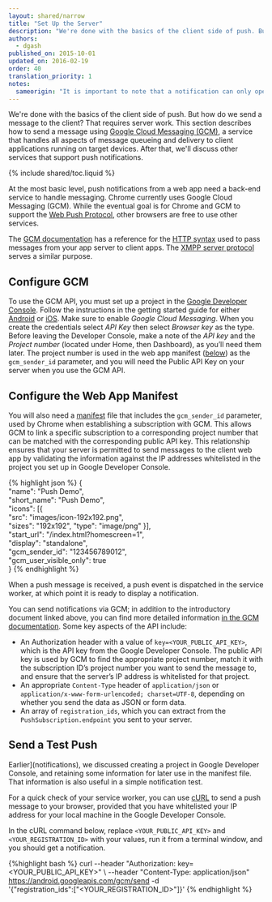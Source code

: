 ```yaml
---
layout: shared/narrow
title: "Set Up the Server"
description: "We're done with the basics of the client side of push. But how do we send a message to the client? That requires server work. This section describes how to send a message using Google Cloud Messaging (GCM), a service that handles all aspects of message queueing and delivery to client applications running on target devices. After that, we'll discuss other services that support push notifications."
authors:
  - dgash
published_on: 2015-10-01
updated_on: 2016-02-19
order: 40
translation_priority: 1
notes:
  sameorigin: "It is important to note that a notification can only open URLs from the same origin as the notification. The simplest way to overcome this issue is to have a page on your domain that performs a redirect."
---
```


<p class="intro">
  We're done with the basics of the client side of push. But how do we send a message to the client? That requires server work. This section describes how to send a message using <a href="https://developer.android.com/google/gcm/index.html">Google 
  Cloud Messaging (GCM)</a>, a service that handles all aspects of message 
  queueing and delivery to client applications running on target devices. After that, we'll discuss other services that support push notifications.
</p>

{% include shared/toc.liquid %}

At the most basic level, push notifications from a web app need a back-end 
service to handle messaging. Chrome currently uses Google Cloud Messaging 
(GCM). While the eventual goal is for Chrome and GCM to support the 
[Web Push Protocol](https://datatracker.ietf.org/doc/draft-thomson-webpush-protocol/), 
other browsers are free to use other services.

The [GCM documentation](https://developer.android.com/google/gcm/index.html) 
has a reference for the [HTTP syntax](https://developers.google.com/cloud-messaging/http-server-ref)
used to pass messages from your app server to client apps. The 
[XMPP server protocol](https://developers.google.com/cloud-messaging/xmpp-server-ref)
serves a similar purpose.

## Configure GCM

To use the GCM API, you must set up a project in the 
[Google Developer Console](https://console.developers.google.com/). Follow the 
instructions in the getting started guide for either 
[Android](https://developers.google.com/cloud-messaging/android/start) or 
[iOS](https://developers.google.com/cloud-messaging/ios/start). Make sure to 
enable *Google Cloud Messaging*. When you create the credentials select *API Key* then select *Browser key* as the type. Before leaving the Developer Console, make a note of the 
*API key* and the *Project number* (located under Home, then Dashboard), as you’ll need them later. The project 
number is used in the web app manifest ([below](#the-web-app-manifest)) as the `gcm_sender_id` 
parameter, and you will need the Public API Key on your server when you use 
the GCM API.

## Configure the Web App Manifest

You will also need a [manifest](/web/fundamentals/engage-and-retain/web-app-manifest/) 
file that includes the `gcm_sender_id` parameter, used by Chrome when 
establishing a subscription with GCM. This allows GCM to link a specific 
subscription to a corresponding project number that can be matched with the 
corresponding public API key. This relationship ensures that your server 
is permitted to send messages to the client web app by validating the 
information against the IP addresses whitelisted in the project you set up 
in Google Developer Console.

{% highlight json %}
{  
  "name": "Push Demo",  
  "short_name": "Push Demo",  
  "icons": [{  
    "src": "images/icon-192x192.png",  
    "sizes": "192x192",
    "type": "image/png" 
  }],  
  "start_url": "/index.html?homescreen=1",  
  "display": "standalone",  
  "gcm_sender_id": "123456789012",  
  "gcm_user_visible_only": true  
}
{% endhighlight %}

When a push message is received, a push event is dispatched in the 
service worker, at which point it is ready to display a notification.

You can send notifications via GCM; in addition to the introductory 
document linked above, you can find more detailed information 
[in the GCM documentation](https://developer.chrome.com/apps/gcm). Some key 
aspects of the API include:

- An Authorization header with a value of `key=<YOUR_PUBLIC_API_KEY>`, which 
is the API key from the Google Developer Console. The public API key is used 
by GCM to find the appropriate project number, match it with the subscription 
ID’s project number you want to send the message to, and ensure that the 
server’s IP address is whitelisted for that project.
- An appropriate `Content-Type` header of `application/json` or 
`application/x-www-form-urlencoded; charset=UTF-8`, depending on whether you 
send the data as JSON or form data.
- An array of `registration_ids`, which you can extract from the 
`PushSubscription.endpoint` you sent to your server.

## Send a Test Push

Earlier](notifications), we discussed creating a project in Google Developer 
Console, and retaining some information for later use in the manifest file. 
That information is also useful in a simple notification test.

For a quick check of your service worker, you can use 
[cURL](https://en.wikipedia.org/wiki/CURL) to send a push message to your 
browser, provided that you have whitelisted your IP address for your local 
machine in the Google Developer Console.

In the cURL command below, replace `<YOUR_PUBLIC_API_KEY>` and 
`<YOUR_REGISTRATION_ID>` with your values, run it from a terminal window, 
and you should get a notification.

{%highlight bash %}
curl --header "Authorization: key=<YOUR_PUBLIC_API_KEY>" \ 
  --header "Content-Type: application/json" 
  https://android.googleapis.com/gcm/send -d \
  '{"registration_ids":["<YOUR_REGISTRATION_ID>"]}'
{% endhighlight %}
